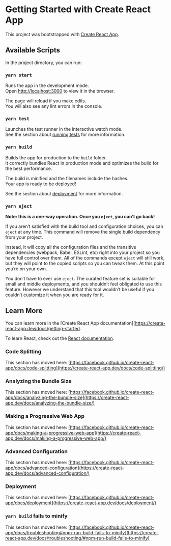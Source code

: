 # Getting Started with Create React App

This project was bootstrapped with [Create React App](https://create-react-app.dev/docs/getting-started/).

## Available Scripts

In the project directory, you can run:

### `yarn start`

Runs the app in the development mode.\
Open [http://localhost:3000](http://localhost:3000) to view it in the browser.

The page will reload if you make edits.\
You will also see any lint errors in the console.

### `yarn test`

Launches the test runner in the interactive watch mode.\
See the section about [running tests](https://create-react-app.dev/docs/running-tests/) for more information.

### `yarn build`

Builds the app for production to the `build` folder.\
It correctly bundles React in production mode and optimizes the build for the best performance.

The build is minified and the filenames include the hashes.\
Your app is ready to be deployed!

See the section about [deployment](https://create-react-app.dev/docs/deployment/) for more information.

### `yarn eject`

**Note: this is a one-way operation. Once you `eject`, you can’t go back!**

If you aren’t satisfied with the build tool and configuration choices, you can `eject` at any time. This command will remove the single build dependency from your project.

Instead, it will copy all the configuration files and the transitive dependencies (webpack, Babel, ESLint, etc) right into your project so you have full control over them. All of the commands except `eject` will still work, but they will point to the copied scripts so you can tweak them. At this point you’re on your own.

You don’t have to ever use `eject`. The curated feature set is suitable for small and middle deployments, and you shouldn’t feel obligated to use this feature. However we understand that this tool wouldn’t be useful if you couldn’t customize it when you are ready for it.

## Learn More

You can learn more in the [Create React App documentation](https://create-react-app.dev/docs/getting-started.

To learn React, check out the [React documentation](https://reactjs.org/).

### Code Splitting

This section has moved here: [https://facebook.github.io/create-react-app/docs/code-splitting](https://create-react-app.dev/docs/code-splitting/)

### Analyzing the Bundle Size

This section has moved here: [https://facebook.github.io/create-react-app/docs/analyzing-the-bundle-size](https://create-react-app.dev/docs/analyzing-the-bundle-size/)

### Making a Progressive Web App

This section has moved here: [https://facebook.github.io/create-react-app/docs/making-a-progressive-web-app](https://create-react-app.dev/docs/making-a-progressive-web-app/)

### Advanced Configuration

This section has moved here: [https://facebook.github.io/create-react-app/docs/advanced-configuration](https://create-react-app.dev/docs/advanced-configuration/)

### Deployment

This section has moved here: [https://facebook.github.io/create-react-app/docs/deployment](https://create-react-app.dev/docs/deployment/)

### `yarn build` fails to minify

This section has moved here: [https://facebook.github.io/create-react-app/docs/troubleshooting#npm-run-build-fails-to-minify](https://create-react-app.dev/docs/troubleshooting/#npm-run-build-fails-to-minify)
